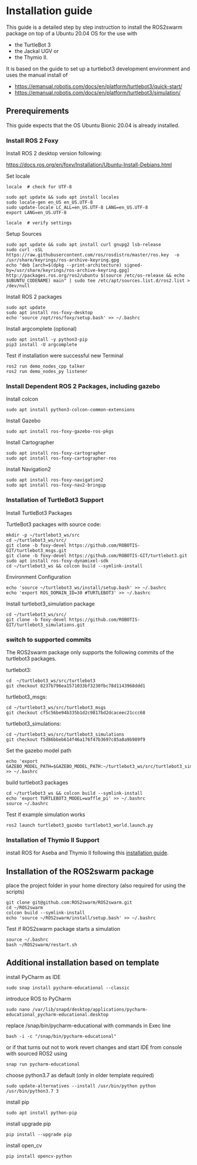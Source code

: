 # Installation guide

This guide is a detailed step by step instruction to install the ROS2swarm package on top of a Ubuntu 20.04 OS for the use with 
- the TurtleBot 3
- the Jackal UGV or
- the Thymio II. 

It is based on the guide to set up a turtlebot3 development environment and uses the manual install of
- https://emanual.robotis.com/docs/en/platform/turtlebot3/quick-start/
- https://emanual.robotis.com/docs/en/platform/turtlebot3/simulation/


## Prerequirements

This guide expects that the OS Ubuntu Bionic 20.04 is already installed.

### Install ROS 2 Foxy
Install ROS 2 desktop version following:

https://docs.ros.org/en/foxy/Installation/Ubuntu-Install-Debians.html

Set locale
```
locale  # check for UTF-8

sudo apt update && sudo apt install locales
sudo locale-gen en_US en_US.UTF-8
sudo update-locale LC_ALL=en_US.UTF-8 LANG=en_US.UTF-8
export LANG=en_US.UTF-8

locale  # verify settings
```
Setup Sources
```
sudo apt update && sudo apt install curl gnupg2 lsb-release
sudo curl -sSL https://raw.githubusercontent.com/ros/rosdistro/master/ros.key  -o /usr/share/keyrings/ros-archive-keyring.gpg
echo "deb [arch=$(dpkg --print-architecture) signed-by=/usr/share/keyrings/ros-archive-keyring.gpg] http://packages.ros.org/ros2/ubuntu $(source /etc/os-release && echo $UBUNTU_CODENAME) main" | sudo tee /etc/apt/sources.list.d/ros2.list > /dev/null
```
Install ROS 2 packages
```
sudo apt update
sudo apt install ros-foxy-desktop
echo 'source /opt/ros/foxy/setup.bash' >> ~/.bashrc
```
Install argcomplete (optional)
```
sudo apt install -y python3-pip
pip3 install -U argcomplete
```
Test if installation were successful
new Terminal
```
ros2 run demo_nodes_cpp talker
ros2 run demo_nodes_py listener
```
### Install Dependent ROS 2 Packages, including gazebo

Install colcon
```
sudo apt install python3-colcon-common-extensions
```

Install Gazebo
```
sudo apt install ros-foxy-gazebo-ros-pkgs
```

Install Cartographer
```
sudo apt install ros-foxy-cartographer
sudo apt install ros-foxy-cartographer-ros
```

Install Navigation2
```
sudo apt install ros-foxy-navigation2
sudo apt install ros-foxy-nav2-bringup
```
<!--
Install vcstool
```
sudo apt install python3-vcstool
```
-->
### Installation of TurtleBot3 Support 

Install TurtleBot3 Packages
<!--
```
source ~/.bashrc
sudo apt install ros-foxy-dynamixel-sdk
sudo apt install ros-foxy-turtlebot3-msgs
sudo apt install ros-foxy-turtlebot3
```
-->

TurtleBot3 packages with source code:
```
mkdir -p ~/turtlebot3_ws/src
cd ~/turtlebot3_ws/src/
git clone -b foxy-devel https://github.com/ROBOTIS-GIT/turtlebot3_msgs.git
git clone -b foxy-devel https://github.com/ROBOTIS-GIT/turtlebot3.git
sudo apt install ros-foxy-dynamixel-sdk
cd ~/turtlebot3_ws && colcon build --symlink-install
```

Environment Configuration
```
echo 'source ~/turtlebot3_ws/install/setup.bash' >> ~/.bashrc
echo 'export ROS_DOMAIN_ID=30 #TURTLEBOT3' >> ~/.bashrc
```

Install turtlebot3_simulation package
```
cd ~/turtlebot3_ws/src/
git clone -b foxy-devel https://github.com/ROBOTIS-GIT/turtlebot3_simulations.git
```

### switch to supported commits
The ROS2swarm package only supports the following commits of the turtlebot3 packages.

turtlebot3:
```
cd  ~/turtlebot3_ws/src/turtlebot3
git checkout 8237b796ea1571033bf3230fbc78d1143968ddd1
```
turtlebot3_msgs:
```
cd ~/turtlebot3_ws/src/turtlebot3_msgs
git checkout cf5c56be94b335b1d2c9817bd2dcaceec21ccc68
```
turtlebot3_simulations:
```
cd ~/turtlebot3_ws/src/turtlebot3_simulations
git checkout f5d86bbeb614f46a176f47b3697c85a8a9b989f9
```

Set the gazebo model path
```
echo 'export GAZEBO_MODEL_PATH=$GAZEBO_MODEL_PATH:~/turtlebot3_ws/src/turtlebot3_simulations/turtlebot3_gazebo/models' >> ~/.bashrc
```

build turtlebot3 packages
```
cd ~/turtlebot3_ws && colcon build --symlink-install
echo 'export TURTLEBOT3_MODEL=waffle_pi' >> ~/.bashrc
source ~/.bashrc
```

Test if example simulation works
```
ros2 launch turtlebot3_gazebo turtlebot3_world.launch.py
```

### Installation of Thymio II Support 

install ROS for Aseba and Thymio II following this [installation guide](http://jeguzzi.github.io/ros-aseba/installation.html). 


## Installation of the ROS2swarm package

place the project folder in your home directory (also required for using the scripts)
```
git clone git@github.com:ROS2swarm/ROS2swarm.git
cd ~/ROS2swarm
colcon build --symlink-install
echo 'source ~/ROS2swarm/install/setup.bash' >> ~/.bashrc
```

Test if ROS2swarm package starts a simulation
```
source ~/.bashrc
bash ~/ROS2swarm/restart.sh
```

## Additional installation based on template


install PyCharm as IDE
```
sudo snap install pycharm-educational --classic
```
introduce ROS to PyCharm
```
sudo nano /var/lib/snapd/desktop/applications/pycharm-educational_pycharm-educational.desktop
```
replace /snap/bin/pycharm-educational with commands in Exec line
```
bash -i -c "/snap/bin/pycharm-educational"
```
or if that turns out not to work revert changes and start IDE from console with sourced ROS2 using
```
snap run pycharm-educational
```

choose python3.7 as default (only in older template required)
```
sudo update-alternatives --install /usr/bin/python python /usr/bin/python3.7 3
```

install pip
```
sudo apt install python-pip
```

install upgrade pip
```
pip install --upgrade pip
```

install open_cv
```
pip install opencv-python
```

